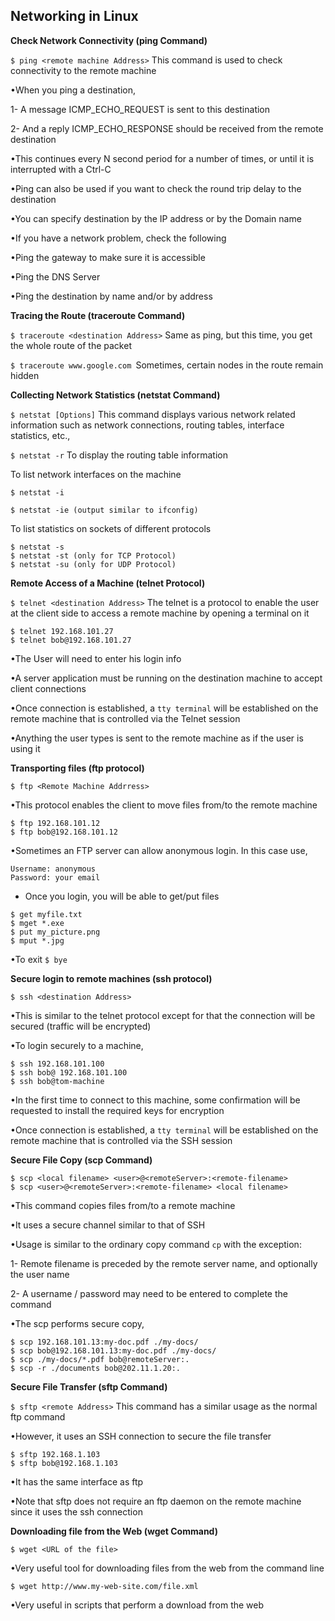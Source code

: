 
## Networking in Linux

**Check Network Connectivity (ping Command)**

`$ ping <remote machine Address>` This command is used to check connectivity to the remote machine

•When you ping a destination,

1- A message ICMP_ECHO_REQUEST is sent to this destination

2- And a reply ICMP_ECHO_RESPONSE should be received from the remote destination

•This continues every N second period for a number of times, or until it is interrupted with a Ctrl-C

•Ping can also be used if you want to check the round trip delay to the destination

•You can specify destination by the IP address or by the Domain name

•If you have a network problem, check the following

•Ping the gateway to make sure it is accessible

•Ping the DNS Server

•Ping the destination by name and/or by address

**Tracing the Route (traceroute Command)**


`$ traceroute <destination Address>` Same as ping, but this time, you get the whole route of the packet

`$ traceroute www.google.com `Sometimes, certain nodes in the route remain hidden

**Collecting Network Statistics (netstat Command)**

`$ netstat [Options]` This command displays various network related information such as network connections, routing tables, interface statistics, etc.,

`$ netstat -r` To display the routing table information

To list network interfaces on the machine

`$ netstat -i` 

`$ netstat -ie (output similar to ifconfig)` 

To list statistics on sockets of different protocols

```
$ netstat -s
$ netstat -st (only for TCP Protocol)
$ netstat -su (only for UDP Protocol)
```

**Remote Access of a Machine (telnet Protocol)**

`$ telnet <destination Address>` The telnet is a protocol to enable the user at the client side to access a remote machine by opening a terminal on it

```
$ telnet 192.168.101.27
$ telnet bob@192.168.101.27
```


•The User will need to enter his login info

•A server application must be running on the destination machine to accept client connections

•Once connection is established, a `tty terminal` will be established on the remote machine that is controlled via the Telnet session

•Anything the user types is sent to the remote machine as if the user is using it


**Transporting files (ftp protocol)**

`$ ftp <Remote Machine Addrress>`

•This protocol enables the client to move files from/to the remote machine

```
$ ftp 192.168.101.12
$ ftp bob@192.168.101.12
```

•Sometimes an FTP server can allow anonymous login. In this case use,

```
Username: anonymous
Password: your email
```

* Once you login, you will be able to get/put files

```  
$ get myfile.txt
$ mget *.exe
$ put my_picture.png
$ mput *.jpg
```

•To exit  `$ bye`

**Secure login to remote machines (ssh protocol)**

`$ ssh <destination Address>`

•This is similar to the telnet protocol except for that the connection will be secured (traffic will be encrypted)

•To login securely to a machine,

```
$ ssh 192.168.101.100
$ ssh bob@ 192.168.101.100
$ ssh bob@tom-machine
```

•In the first time to connect to this machine, some confirmation will be requested to install the required keys for encryption

•Once connection is established, a `tty terminal` will be established on the remote machine that is controlled via the SSH session



**Secure File Copy (scp Command)**

```
$ scp <local filename> <user>@<remoteServer>:<remote-filename>
$ scp <user>@<remoteServer>:<remote-filename> <local filename>
```

•This command copies files from/to a remote machine

•It uses a secure channel similar to that of SSH

•Usage is similar to the ordinary copy command `cp` with the exception:

1- Remote filename is preceded by the remote server name, and optionally the user name

2- A username / password may need to be entered to complete the command

•The scp performs secure copy,

```
$ scp 192.168.101.13:my-doc.pdf ./my-docs/
$ scp bob@192.168.101.13:my-doc.pdf ./my-docs/
$ scp ./my-docs/*.pdf bob@remoteServer:.
$ scp -r ./documents bob@202.11.1.20:.
```

**Secure File Transfer (sftp Command)**

`$ sftp <remote Address>` This command has a similar usage as the normal ftp command

•However, it uses an SSH connection to secure the file transfer

```
$ sftp 192.168.1.103
$ sftp bob@192.168.1.103
```

•It has the same interface as ftp

•Note that sftp does not require an ftp daemon on the remote machine since it uses the ssh connection

**Downloading file from the Web (wget Command)**

`$ wget <URL of the file>`

•Very useful tool for downloading files from the web from the command line

`$ wget http://www.my-web-site.com/file.xml`

•Very useful in scripts that perform a download from the web
















